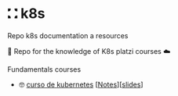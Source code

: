 # ⛚ k8s
Repo k8s documentation a resources

🙏 Repo for the knowledge of K8s platzi courses ☁️

Fundamentals courses

* 🤓 [curso de kubernetes](https://platzi.com/cursos/kubernetes/) [[Notes]()][[slides]()]
